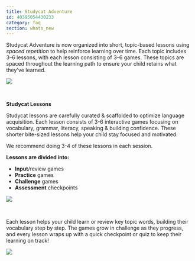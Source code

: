 ```yaml
---
title: Studycat Adventure
id: 40395054430233
category: faq
section: whats_new
---
```

Studycat Adventure is now organized into short, topic\-based lessons using *spaced repetition* to help reinforce learning over time. Each topic includes 3–6 lessons, with each lesson consisting of 3–6 games. These topics are spaced throughout the learning path to ensure your child retains what they've learned.  
  
![](https://help.studycat.com/hc/article_attachments/40395054421145)  



 


**Studycat Lessons**


Studycat lessons are carefully curated \& scaffolded to optimize language acquisition. Each lesson consists of 3\-6 interactive games focusing on vocabulary, grammar, literacy, speaking \& building confidence. These shorter bite\-sized lessons help your child stay focused and motivated.   
  
We recommend doing 3\-4 of these lessons in each session.   
  
**Lessons are divided into:**


* **Input**/review games
* **Practice** games
* **Challenge** games
* **Assessment** checkpoints


  
![](https://help.studycat.com/hc/article_attachments/40396315316121)


 


Each lesson helps your child learn or review key topic words, building their vocabulary step by step. The games grow in challenge as they progress, and every lesson wraps up with a quick checkpoint or quiz to keep their learning on track!


  
![](https://help.studycat.com/hc/article_attachments/40396294306841)

